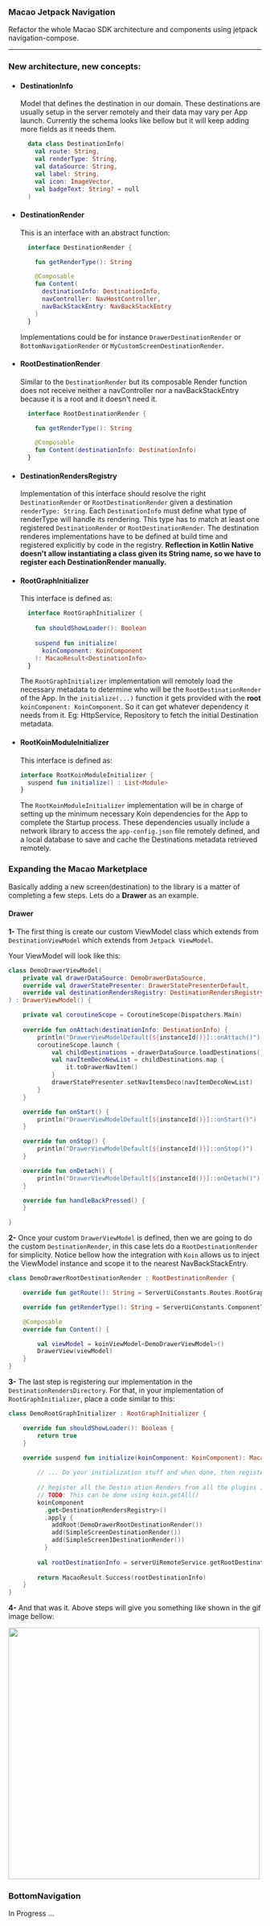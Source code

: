 ### Macao Jetpack Navigation
Refactor the whole Macao SDK architecture and components using jetpack navigation-compose.

---
### New architecture, new concepts:
- #### DestinationInfo
  Model that defines the destination in our domain. These destinations are usually setup in the server remotely and their data may vary per App launch. Currently the schema looks like bellow but it will keep adding more fields as it needs them.
  ```kotlin
    data class DestinationInfo(
      val route: String,
      val renderType: String,
      val dataSource: String,
      val label: String,
      val icon: ImageVector,
      val badgeText: String? = null
    )
  ```

- #### DestinationRender
  This is an interface with an abstract function:
  ```kotlin
    interface DestinationRender {

      fun getRenderType(): String

      @Composable
      fun Content(
        destinationInfo: DestinationInfo,
        navController: NavHostController,
        navBackStackEntry: NavBackStackEntry
      )
    }
  ```
  Implementations could be for instance `DrawerDestinationRender` or `BottomNavigationRender` or `MyCustomScreenDestinationRender`.

- #### RootDestinationRender
  Similar to the `DestinationRender` but its composable Render function does not receive neither a navController nor a navBackStackEntry because it is a root and it doesn't need it.
  ```kotlin
    interface RootDestinationRender {

      fun getRenderType(): String

      @Composable
      fun Content(destinationInfo: DestinationInfo)
    }
  ```

- #### DestinationRendersRegistry
  Implementation of this interface should resolve the right `DestinationRender` or `RootDestinationRender` given a destination `renderType: String`.
  Each `DestinationInfo` must define what type of renderType will handle its rendering. This type has to match at least one registered `DestinationRender` or `RootDestinationRender`. The destination renderes implementations have to be defined at build time and registered explicitly by code in the registry.
  **Reflection in Kotlin Native doesn't allow instantiating a class given its String name, so we have to register each DestinationRender manually.**

- #### RootGraphInitializer
  This interface is defined as:
  ```kotlin
    interface RootGraphInitializer {
      
      fun shouldShowLoader(): Boolean
      
      suspend fun initialize(
        koinComponent: KoinComponent
      ): MacaoResult<DestinationInfo>
    }
   ```
  The `RootGraphInitializer` implementation will remotely load the necessary metadata to determine who will be the `RootDestinationRender` of the App. In the `initialize(...)` function it gets provided with the **root** `koinComponent: KoinComponent`. So it can get whatever dependency it needs from it. Eg: HttpService, Repository to fetch the initial Destination metadata.

- #### RootKoinModuleInitializer
  This interface is defined as:
   ```kotlin
   interface RootKoinModuleInitializer {
     suspend fun initialize() : List<Module>
   }
   ```
  The `RootKoinModuleInitializer` implementation will be in charge of setting up the minimum necessary Koin dependencies for the App to complete the Startup process. These dependencies usually include a network library to access the `app-config.json` file remotely defined, and a local database to save and cache the Destinations metadata retrieved remotely.

### Expanding the Macao Marketplace
Basically adding a new screen(destination) to the library is a matter of completing a few steps. Lets do a **Drawer** as an example.

#### Drawer
**1-** The first thing is create our custom ViewModel class which extends from `DestinationViewModel` which extends from `Jetpack ViewModel`.

Your ViewModel will look like this:
```kotlin
class DemoDrawerViewModel(
    private val drawerDataSource: DemoDrawerDataSource,
    override val drawerStatePresenter: DrawerStatePresenterDefault,
    override val destinationRendersRegistry: DestinationRendersRegistry
) : DrawerViewModel() {

    private val coroutineScope = CoroutineScope(Dispatchers.Main)
  
    override fun onAttach(destinationInfo: DestinationInfo) {
        println("DrawerViewModelDefault[${instanceId()}]::onAttach()")
        coroutineScope.launch {
            val childDestinations = drawerDataSource.loadDestinations()
            val navItemDecoNewList = childDestinations.map {
                it.toDrawerNavItem()
            }
            drawerStatePresenter.setNavItemsDeco(navItemDecoNewList)
        }
    }

    override fun onStart() {
        println("DrawerViewModelDefault[${instanceId()}]::onStart()")
    }

    override fun onStop() {
        println("DrawerViewModelDefault[${instanceId()}]::onStop()")
    }

    override fun onDetach() {
        println("DrawerViewModelDefault[${instanceId()}]::onDetach()")
    }

    override fun handleBackPressed() {
    }

}
```
**2-** Once your custom `DrawerViewModel` is defined, then we are going to do the custom `DestinationRender`, in this case lets do a `RootDestinationRender` for simplicity.
Notice bellow how the integration with `Koin` allows us to inject the ViewModel instance and scope it to the nearest NavBackStackEntry.

```Kotlin
class DemoDrawerRootDestinationRender : RootDestinationRender {

    override fun getRoute(): String = ServerUiConstants.Routes.RootGraph.MainEntryPoint

    override fun getRenderType(): String = ServerUiConstants.ComponentType.Drawer

    @Composable
    override fun Content() {

        val viewModel = koinViewModel<DemoDrawerViewModel>()
        DrawerView(viewModel)
    }
}

```
**3-** The last step is registering our implementation in the `DestinationRendersDirectory`. For that, in your implementation of `RootGraphInitializer`, place a code similar to this:
```kotlin
class DemoRootGraphInitializer : RootGraphInitializer {

    override fun shouldShowLoader(): Boolean {
        return true
    }

    override suspend fun initialize(koinComponent: KoinComponent): MacaoResult<RootDestinationRender> {
        
        // ... Do your initialization stuff and when done, then register all the DestinationRenders in the registry. 
        
        // Register all the Destin ation Renders from all the plugins in the DestinationRendersRegistry
        // TODO: This can be done using koin.getAll()
        koinComponent
          .get<DestinationRendersRegistry>()
          .apply {
            addRoot(DemoDrawerRootDestinationRender())
            add(SimpleScreenDestinationRender())
            add(SimpleScreen1DestinationRender())
          }
      
        val rootDestinationInfo = serverUiRemoteService.getRootDestinationInfo()
      
        return MacaoResult.Success(rootDestinationInfo)
    }
}

```

**4-** And that was it. Above steps will give you something like shown in the gif image bellow:

<img width="500" src="https://github.com/pablichjenkov/macao-sdk-navigation-compose/assets/5303301/f11e8057-d995-460f-94e1-2b535afaba99">

### BottomNavigation
In Progress ...
